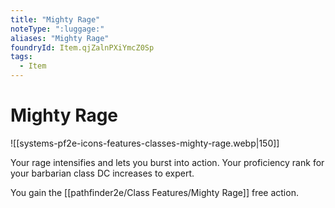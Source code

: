 ```yaml
---
title: "Mighty Rage"
noteType: ":luggage:"
aliases: "Mighty Rage"
foundryId: Item.qjZalnPXiYmcZ0Sp
tags:
  - Item
---
```


# Mighty Rage
![[systems-pf2e-icons-features-classes-mighty-rage.webp|150]]

Your rage intensifies and lets you burst into action. Your proficiency rank for your barbarian class DC increases to expert.

You gain the [[pathfinder2e/Class Features/Mighty Rage]] free action.
